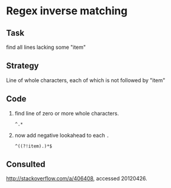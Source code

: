 Regex inverse matching
======================

Task
----

find all lines lacking some "item" 

Strategy
--------
Line of whole characters, each of which is not followed by "item"

Code
----
 1. find line of zero or more whole characters.

        ^.*
    

 1. now add negative lookahead to each `.`

        ^((?!item).)*$


Consulted
---------
http://stackoverflow.com/a/406408, accessed 20120426.
